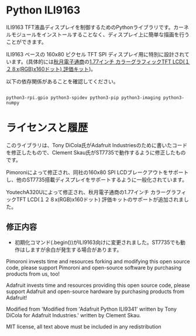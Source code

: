 # Python ILI9163

ILI9163 TFT液晶ディスプレイを制御するためのPythonライブラリです。カーネルモジュールをインストールすることなく、ディスプレイ上に簡単な描画を行うことができます。

ILI9163 ベースの 160x80 ピクセル TFT SPI ディスプレイ用に特別に設計されています。(具体的には[秋月電子通商](http://akizukidenshi.com/catalog/top.aspx)の[1.77インチ カラーグラフィックTFT LCD(１２８x(RGB)x160ドット) 評価キット](http://akizukidenshi.com/catalog/g/gK-14032/))。

以下の依存関係があることを確認してください。

````

python3-rpi.gpio python3-spidev python3-pip python3-imaging python3-numpy

````

# ライセンスと履歴

このライブラリは、Tony DiCola氏がAdafruit Industriesのために書いたコードを修正したもので、Clement Skau氏がST7735で動作するように修正したものです。

Pimoroniによって修正され、同社の160x80 SPI LCDブレークアウトをサポートし、他のST7735搭載ディスプレイをサポートするように一般化されています。

YoutechA320Uによって修正され、秋月電子通商の1.77インチ カラーグラフィックTFT LCD(１２８x(RGB)x160ドット) 評価キットのサポートが追加されました。

## 修正内容

* 初期化コマンド(.begin())がILI9163向けに変更されました。ST7735でも動作はしますが余白が発生する場合があります。

Pimoroni invests time and resources forking and modifying this open source code, please support Pimoroni and open-source software by purchasing products from us, too!

Adafruit invests time and resources providing this open source code, please support Adafruit and open-source hardware by purchasing products from Adafruit!

Modified from 'Modified from 'Adafruit Python ILI9341' written by Tony DiCola for Adafruit Industries.' written by Clement Skau.

MIT license, all text above must be included in any redistribution

